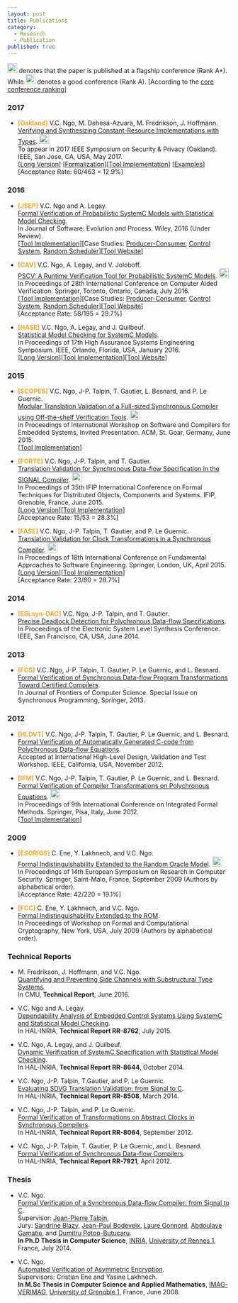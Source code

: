 ```yaml
---
layout: post
title: Publications
category:
  - Research
  - Publication
published: true
---
```

<img src="http://channgo2203.github.io/img/best_q.png" alt="Flagship conference" style="width:22px;height:22px;"> denotes that the paper is published at a flagship conference (Rank A*). While <img src="http://channgo2203.github.io/img/good_q.png" alt="Good conference" style="width:22px;height:22px;"> denotes a good conference (Rank A). [According to the [core conference ranking](http://portal.core.edu.au/conf-ranks/)]

### 2017
* <b style="color: #F5A623;">[Oakland]</b> V.C. Ngo, M. Dehesa-Azuara, M. Fredrikson, J. Hoffmann.  
[Verifying and Synthesizing Constant-Resource Implementations with Types](http://channgo2203.github.io/pdfs/oakland17.pdf). <img src="http://channgo2203.github.io/img/best_q.png" alt="Flagship conference" style="width:22px;height:22px;">    
To appear in 2017 IEEE Symposium on Security & Privacy (Oakland). IEEE, San Jose, CA, USA, May 2017.  
[[Long Version](http://channgo2203.github.io/pdfs/oakland17_app.pdf)] [[Formalization](http://channgo2203.github.io/zips/oakland17_formalization.zip)][[Tool Implementation](http://www.raml.co/code.html)]  [[Examples](http://channgo2203.github.io/zips/oakland17_examples.zip)]  
[Acceptance Rate: 60/463 = 12.9%]

### 2016
* <b style="color: #F5A623;">[JSEP]</b> V.C. Ngo and A. Legay.   
[Formal Verification of Probabilistic SystemC Models with Statistical Model Checking](http://channgo2203.github.io/pdfs/jsep16.pdf).  
In Journal of Software: Evolution and Process. Wiley, 2016 (Under Review).  
[[Tool Implementation](https://github.com/channgo2203/PSCV)][Case Studies: [Producer-Consumer](http://channgo2203.github.io/zips/producer_consumer.tar.gz), [Control System](http://channgo2203.github.io/zips/control_system.tar.gz), [Random Scheduler](http://channgo2203.github.io/zips/random_scheduler.tar.gz)][[Tool Website](https://project.inria.fr/pscv/)]

* <b style="color: #F5A623;">[CAV]</b> V.C. Ngo, A. Legay, and V. Joloboff.  
[PSCV: A Runtime Verification Tool for Probabilistic SystemC Models](http://channgo2203.github.io/pdfs/cav16.pdf). <img src="http://channgo2203.github.io/img/best_q.png" alt="Flagship conference" style="width:22px;height:22px;">    
In Proceedings of 28th International Conference on Computer Aided Verification. Springer, Toronto, Ontario, Canada, July 2016.  
[[Tool Implementation](https://github.com/channgo2203/PSCV)][Case Studies: [Producer-Consumer](http://channgo2203.github.io/zips/producer_consumer.tar.gz), [Control System](http://channgo2203.github.io/zips/control_system.tar.gz), [Random Scheduler](http://channgo2203.github.io/zips/random_scheduler.tar.gz)][[Tool Website](https://project.inria.fr/pscv/)]  
[Acceptance Rate: 58/195 = 29.7%]

* <b style="color: #F5A623;">[HASE]</b> V.C. Ngo, A. Legay, and J. Quilbeuf.  
[Statistical Model Checking for SystemC Models](http://channgo2203.github.io/pdfs/hase16.pdf).  
In Proceedings of 17th High Assurance Systems Engineering Symposium. IEEE, Orlando, Florida, USA, January 2016.  
[[Long Version](http://channgo2203.github.io/pdfs/longhase16.pdf)][[Tool Implementation](https://github.com/channgo2203/PSCV)][[Tool Website](https://project.inria.fr/pscv/)]  
<!---
[Acceptance Rate: 32/78 = 41%]
-->

### 2015
* <b style="color: #F5A623;">[SCOPES]</b> V.C. Ngo, J-P. Talpin, T. Gautier, L. Besnard, and P. Le Guernic.  
[Modular Translation Validation of a Full-sized Synchronous Compiler using Off-the-shelf Verification Tools](http://channgo2203.github.io/pdfs/scopes15.pdf). <img src="http://channgo2203.github.io/img/good_q.png" alt="Good conference" style="width:22px;height:22px;">    
In Proceedings of International Workshop on Software and Compilers for Embedded Systems, Invited Presentation. ACM, St. Goar, Germany, June 2015.  
[[Tool Implementation](https://github.com/channgo2203/sigcert)]  
<!---
[Acceptance Rate: 8/18 = 44.4%]
-->

* <b style="color: #F5A623;">[FORTE]</b> V.C. Ngo, J-P. Talpin, and T. Gautier.  
[Translation Validation for Synchronous Data-flow Specification in the SIGNAL Compiler](http://channgo2203.github.io/pdfs/forte15.pdf). <img src="http://channgo2203.github.io/img/good_q.png" alt="Good conference" style="width:22px;height:22px;">    
In Proceedings of 35th IFIP International Conference on Formal Techniques for Distributed Objects, Components and Systems. IFIP, Grenoble, France, June 2015.  
[[Long Version](http://channgo2203.github.io/pdfs/longforte15.pdf)][[Tool Implementation](https://github.com/channgo2203/sigcert)]  
[Acceptance Rate: 15/53 = 28.3%]

* <b style="color: #F5A623;">[FASE]</b> V.C. Ngo, J-P. Talpin, T. Gautier, and P. Le Guernic.  
[Translation Validation for Clock Transformations in a Synchronous Compiler](http://channgo2203.github.io/pdfs/fase15.pdf). <img src="http://channgo2203.github.io/img/good_q.png" alt="Good conference" style="width:22px;height:22px;">    
In Proceedings of 18th International Conference on Fundamental Approaches to Software Engineering. Springer, London, UK, April 2015.  
[[Long Version](http://channgo2203.github.io/pdfs/longfase15.pdf)][[Tool Implementation](https://github.com/channgo2203/sigcert)]  
[Acceptance Rate: 23/80 = 28.7%]

### 2014
* <b style="color: #F5A623;">[ESLsyn-DAC]</b> V.C. Ngo, J-P. Talpin, and T. Gautier.  
[Precise Deadlock Detection for Polychronous Data-flow Specifications](http://channgo2203.github.io/pdfs/eslsyn14.pdf).  
In Proceedings of the Electronic System Level Synthesis Conference. IEEE, San Francisco, CA, USA, June 2014.

### 2013
* <b style="color: #F5A623;">[FCS]</b> V.C. Ngo, J-P. Talpin, T. Gautier, P. Le Guernic, and L. Besnard.  
[Formal Verification of Synchronous Data-flow Program Transformations Toward Certified Compilers](http://channgo2203.github.io/pdfs/fcs13.pdf).  
In Journal of Frontiers of Computer Science. Special Issue on Synchronous Programming, Springer, 2013.

### 2012
* <b style="color: #F5A623;">[HLDVT]</b> V.C. Ngo, J-P. Talpin, T. Gautier, P. Le Guernic, and L. Besnard.  
[Formal Verification of Automatically Generated C-code from Polychronous Data-flow Equations](http://channgo2203.github.io/pdfs/hldvt12.pdf).  
Accepted at International High-Level Design, Validation and Test Workshop. IEEE, California, USA, November 2012.

* <b style="color: #F5A623;">[IFM]</b> V.C. Ngo, J-P. Talpin, T. Gautier, P. Le Guernic,  and L. Besnard.  
[Formal Verification of Compiler Transformations on Polychronous Equations](http://channgo2203.github.io/pdfs/ifm12.pdf). <img src="http://channgo2203.github.io/img/good_q.png" alt="Good conference" style="width:22px;height:22px;">    
In Proceedings of 9th International Conference on Integrated Formal Methods. Springer, Pisa, Italy, June 2012.  
[[Tool Implementation](https://github.com/channgo2203/SigCV)]  

### 2009
* <b style="color: #F5A623;">[ESORICS]</b> C. Ene, Y. Lakhnech, and V.C. Ngo.  
[Formal Indistinguishability Extended to the Random Oracle Model](http://channgo2203.github.io/pdfs/esorics09.pdf). <img src="http://channgo2203.github.io/img/good_q.png" alt="Good conference" style="width:22px;height:22px;">    
In Proceedings of 14th European Symposium on Research in Computer Security. Springer, Saint-Malo, France, September 2009 (Authors by alphabetical order).  
[Acceptance Rate: 42/220 = 19.1%]

* <b style="color: #F5A623;">[FCC]</b> C. Ene, Y. Lakhnech, and V.C. Ngo.  
[Formal Indistinguishability Extended to the ROM](http://channgo2203.github.io/pdfs/fcc09.pdf).  
In Proceedings of Workshop on Formal and Computational Cryptography, New York, USA, July 2009 (Authors by alphabetical order).

### Technical Reports
* M. Fredrikson, J. Hoffmann, and V.C. Ngo.  
[Quantifying and Preventing Side Channels with Substructural Type Systems](http://channgo2203.github.io/pdfs/cmutr01.pdf).  
In CMU, **Technical Report**, June 2016.

* V.C. Ngo and A. Legay.  
[Dependability Analysis of Embedded Control Systems Using SystemC and Statistical Model Checking](https://hal.archives-ouvertes.fr/hal-01180996).  
In HAL-INRIA, **Technical Report RR-8762**, July 2015.

* V.C. Ngo, A. Legay, and J. Quilbeuf.  
[Dynamic Verification of SystemC Specification with Statistical Model Checking](https://hal.inria.fr/hal-01089742).  
In HAL-INRIA, **Technical Report RR-8644**, October 2014.

* V.C. Ngo, J-P. Talpin, T.Gautier, and P. Le Guernic.  
[Evaluating SDVG Translation Validation: from Signal to C](http://hal.inria.fr/hal-00962430).  
In HAL-INRIA, **Technical Report RR-8508**, March 2014.

* V.C. Ngo, J-P. Talpin, and P. Le Guernic.  
[Formal Verification of Transformations on Abstract Clocks in Synchronous Compilers](http://hal.inria.fr/hal-00730926).  
In HAL-INRIA, **Technical Report RR-8064**, September 2012.

* V.C. Ngo, J-P. Talpin, T. Gautier, P. Le Guernic, and L. Besnard.  
[Formal Verification of Synchronous Data-flow Compilers](http://hal.inria.fr/hal-00685633).  
In HAL-INRIA, **Technical Report RR-7921**, April 2012.

### Thesis
* V.C. Ngo.  
[Formal Verification of a Synchronous Data-flow Compiler: from Signal to C](https://ecm.univ-rennes1.fr/nuxeo/site/esupversions/e10492b5-206a-42fa-b643-e752dac5a750).  
Supervisor: [Jean-Pierre Talpin](http://www.irisa.fr/prive/talpin/),  
Jury: [Sandrine Blazy](http://www.irisa.fr/celtique/blazy/), [Jean-Paul Bodeveix](https://www.irit.fr/~Jean-Paul.Bodeveix/), [Laure Gonnord](http://laure.gonnord.org/pro/), [Abdoulaye Gamatie](http://www.lirmm.fr/~gamatie/), and [Dumitru Potop-Butucaru](https://who.rocq.inria.fr/Dumitru.Potop_Butucaru/).  
**In Ph.D Thesis in Computer Science**, [INRIA](http://www.inria.fr/en/), [University of Rennes 1](https://www.univ-rennes1.fr/english/), France, July 2014.

* V.C. Ngo.  
[Automated Verification of Asymmetric Encryption](http://channgo2203.github.io/pdfs/ujf.pdf).  
Supervisors: Cristian Ene and Yasine Lakhnech.  
**In M.Sc Thesis in Computer Science and Applied Mathematics**, [IMAG-VERIMAG](http://www-verimag.imag.fr), [University of Grenoble 1](https://www.ujf-grenoble.fr/?language=en), France, June 2008.
